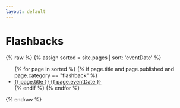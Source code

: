 ```yaml
---
layout: default
---
```


<div class="w3-container">
    <h1><b>Flashbacks</b></h1>
    {% raw %}
    {% assign sorted = site.pages | sort: 'eventDate' %}
 
  <ul class="w3-ul w3-hoverable">
    {% for page in sorted %}
        {% if page.title and page.published and page.category == "flashback" %}
        <li class="w3-large">
            <a href="{{ page.url }}">{{ page.title }} {{ page.eventDate }}</a>
        </li>
        {% endif %}
    {% endfor %}
    
  </ul>
  {% endraw %}

</div>
